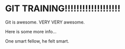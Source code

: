 # GIT TRAINING!!!!!!!!!!!!!!!!!!!

Git is awesome. VERY VERY awesome.

Here is some more info...

One smart fellow, he felt smart.

